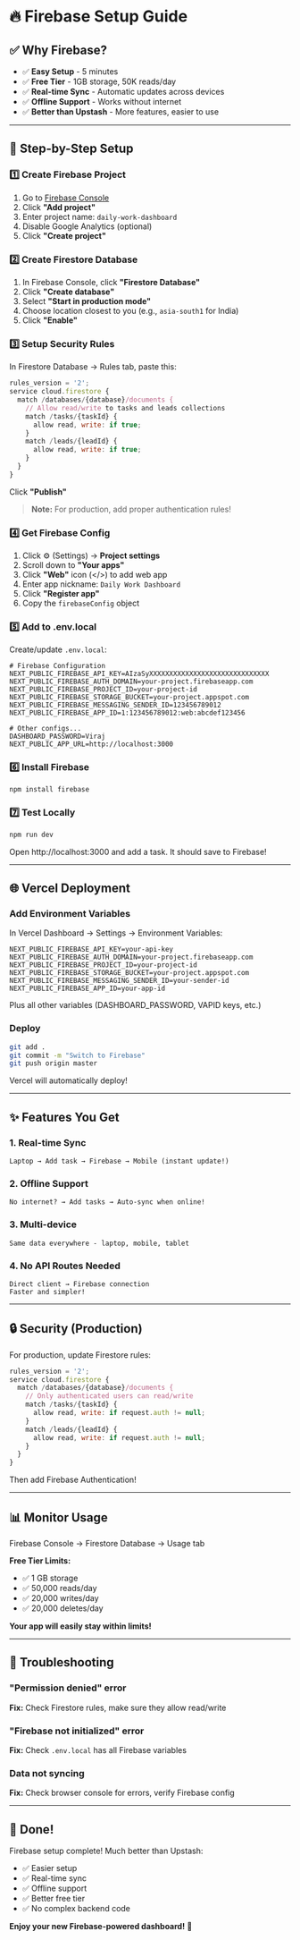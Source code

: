 # 🔥 Firebase Setup Guide

## ✅ Why Firebase?

- ✅ **Easy Setup** - 5 minutes
- ✅ **Free Tier** - 1GB storage, 50K reads/day
- ✅ **Real-time Sync** - Automatic updates across devices
- ✅ **Offline Support** - Works without internet
- ✅ **Better than Upstash** - More features, easier to use

---

## 🚀 Step-by-Step Setup

### 1️⃣ Create Firebase Project

1. Go to [Firebase Console](https://console.firebase.google.com)
2. Click **"Add project"**
3. Enter project name: `daily-work-dashboard`
4. Disable Google Analytics (optional)
5. Click **"Create project"**

### 2️⃣ Create Firestore Database

1. In Firebase Console, click **"Firestore Database"**
2. Click **"Create database"**
3. Select **"Start in production mode"**
4. Choose location closest to you (e.g., `asia-south1` for India)
5. Click **"Enable"**

### 3️⃣ Setup Security Rules

In Firestore Database → Rules tab, paste this:

```javascript
rules_version = '2';
service cloud.firestore {
  match /databases/{database}/documents {
    // Allow read/write to tasks and leads collections
    match /tasks/{taskId} {
      allow read, write: if true;
    }
    match /leads/{leadId} {
      allow read, write: if true;
    }
  }
}
```

Click **"Publish"**

> **Note:** For production, add proper authentication rules!

### 4️⃣ Get Firebase Config

1. Click ⚙️ (Settings) → **Project settings**
2. Scroll down to **"Your apps"**
3. Click **"Web"** icon (</>) to add web app
4. Enter app nickname: `Daily Work Dashboard`
5. Click **"Register app"**
6. Copy the `firebaseConfig` object

### 5️⃣ Add to .env.local

Create/update `.env.local`:

```env
# Firebase Configuration
NEXT_PUBLIC_FIREBASE_API_KEY=AIzaSyXXXXXXXXXXXXXXXXXXXXXXXXXXXXXX
NEXT_PUBLIC_FIREBASE_AUTH_DOMAIN=your-project.firebaseapp.com
NEXT_PUBLIC_FIREBASE_PROJECT_ID=your-project-id
NEXT_PUBLIC_FIREBASE_STORAGE_BUCKET=your-project.appspot.com
NEXT_PUBLIC_FIREBASE_MESSAGING_SENDER_ID=123456789012
NEXT_PUBLIC_FIREBASE_APP_ID=1:123456789012:web:abcdef123456

# Other configs...
DASHBOARD_PASSWORD=Viraj
NEXT_PUBLIC_APP_URL=http://localhost:3000
```

### 6️⃣ Install Firebase

```bash
npm install firebase
```

### 7️⃣ Test Locally

```bash
npm run dev
```

Open http://localhost:3000 and add a task. It should save to Firebase!

---

## 🌐 Vercel Deployment

### Add Environment Variables

In Vercel Dashboard → Settings → Environment Variables:

```
NEXT_PUBLIC_FIREBASE_API_KEY=your-api-key
NEXT_PUBLIC_FIREBASE_AUTH_DOMAIN=your-project.firebaseapp.com
NEXT_PUBLIC_FIREBASE_PROJECT_ID=your-project-id
NEXT_PUBLIC_FIREBASE_STORAGE_BUCKET=your-project.appspot.com
NEXT_PUBLIC_FIREBASE_MESSAGING_SENDER_ID=your-sender-id
NEXT_PUBLIC_FIREBASE_APP_ID=your-app-id
```

Plus all other variables (DASHBOARD_PASSWORD, VAPID keys, etc.)

### Deploy

```bash
git add .
git commit -m "Switch to Firebase"
git push origin master
```

Vercel will automatically deploy!

---

## ✨ Features You Get

### 1. Real-time Sync
```
Laptop → Add task → Firebase → Mobile (instant update!)
```

### 2. Offline Support
```
No internet? → Add tasks → Auto-sync when online!
```

### 3. Multi-device
```
Same data everywhere - laptop, mobile, tablet
```

### 4. No API Routes Needed
```
Direct client → Firebase connection
Faster and simpler!
```

---

## 🔒 Security (Production)

For production, update Firestore rules:

```javascript
rules_version = '2';
service cloud.firestore {
  match /databases/{database}/documents {
    // Only authenticated users can read/write
    match /tasks/{taskId} {
      allow read, write: if request.auth != null;
    }
    match /leads/{leadId} {
      allow read, write: if request.auth != null;
    }
  }
}
```

Then add Firebase Authentication!

---

## 📊 Monitor Usage

Firebase Console → Firestore Database → Usage tab

**Free Tier Limits:**
- ✅ 1 GB storage
- ✅ 50,000 reads/day
- ✅ 20,000 writes/day
- ✅ 20,000 deletes/day

**Your app will easily stay within limits!**

---

## 🐛 Troubleshooting

### "Permission denied" error

**Fix:** Check Firestore rules, make sure they allow read/write

### "Firebase not initialized" error

**Fix:** Check `.env.local` has all Firebase variables

### Data not syncing

**Fix:** Check browser console for errors, verify Firebase config

---

## 🎉 Done!

Firebase setup complete! Much better than Upstash:
- ✅ Easier setup
- ✅ Real-time sync
- ✅ Offline support
- ✅ Better free tier
- ✅ No complex backend code

**Enjoy your new Firebase-powered dashboard!** 🚀
